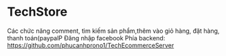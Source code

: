 # TechStore
Các chức năng comment, tìm kiếm sản phẩm,thêm vào giỏ hàng, đặt hàng, thanh toán(paypalP
Đăng nhập facebook
Phía backend: https://github.com/phucanhprono1/TechEcommerceServer
